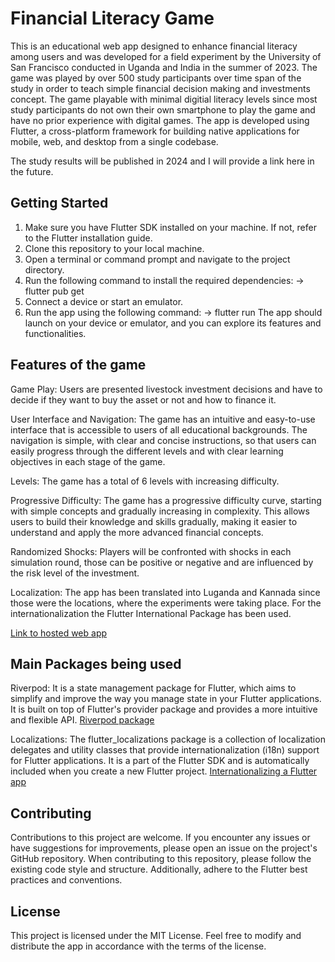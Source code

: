 # Financial Literacy Game
 This is an educational web app designed to enhance financial literacy among users and was developed for a field experiment by the University of San Francisco conducted in Uganda and India in the summer of 2023. The game was played by over 500 study participants over time span of the study in order to teach simple financial decision making and investments concept. The game playable with minimal digitial literacy levels since most study participants do not own their own smartphone to play the game and have no prior experience with digital games. The app is developed using Flutter, a cross-platform framework for building native applications for mobile, web, and desktop from a single codebase. 
 
The study results will be published in 2024 and I will provide a link here in the future.

## Getting Started
1. Make sure you have Flutter SDK installed on your machine. If not, refer to the Flutter installation guide.
2. Clone this repository to your local machine.
3. Open a terminal or command prompt and navigate to the project directory.
4. Run the following command to install the required dependencies:
-> flutter pub get
5. Connect a device or start an emulator.
6. Run the app using the following command:
-> flutter run
The app should launch on your device or emulator, and you can explore its features and functionalities.

## Features of the game
Game Play: Users are presented livestock investment decisions and have to decide if they want to buy the asset or not and how to finance it. 

User Interface and Navigation: The game has an intuitive and easy-to-use interface that is accessible to users of all educational backgrounds. The navigation is simple, with clear and concise instructions, so that users can easily progress through the different levels and with clear learning objectives in each stage of the game.

Levels: The game has a total of 6 levels with increasing difficulty.

Progressive Difficulty: The game has a progressive difficulty curve, starting with simple concepts and gradually increasing in complexity. This allows users to build their knowledge and skills gradually, making it easier to understand and apply the more advanced financial concepts.

Randomized Shocks: Players will be confronted with shocks in each simulation round, those can be positive or negative and are influenced by the risk level of the investment.

Localization: The app has been translated into Luganda and Kannada since those were the locations, where the experiments were taking place. For the internationalization the Flutter International Package has been used.

[Link to hosted web app](https://financelitsim.web.app)

## Main Packages being used

Riverpod: It is a state management package for Flutter, which aims to simplify and improve the way you manage state in your Flutter applications. It is built on top of Flutter's provider package and provides a more intuitive and flexible API.
[Riverpod package](https://pub.dev/packages/riverpod)

Localizations: The flutter_localizations package is a collection of localization delegates and utility classes that provide internationalization (i18n) support for Flutter applications. It is a part of the Flutter SDK and is automatically included when you create a new Flutter project.
[Internationalizing a Flutter app](https://pub.dev/packages/riverpod](https://docs.flutter.dev/accessibility-and-localization/internationalization))



## Contributing
Contributions to this project are welcome. If you encounter any issues or have suggestions for improvements, please open an issue on the project's GitHub repository. When contributing to this repository, please follow the existing code style and structure. Additionally, adhere to the Flutter best practices and conventions.

## License
This project is licensed under the MIT License. Feel free to modify and distribute the app in accordance with the terms of the license.
